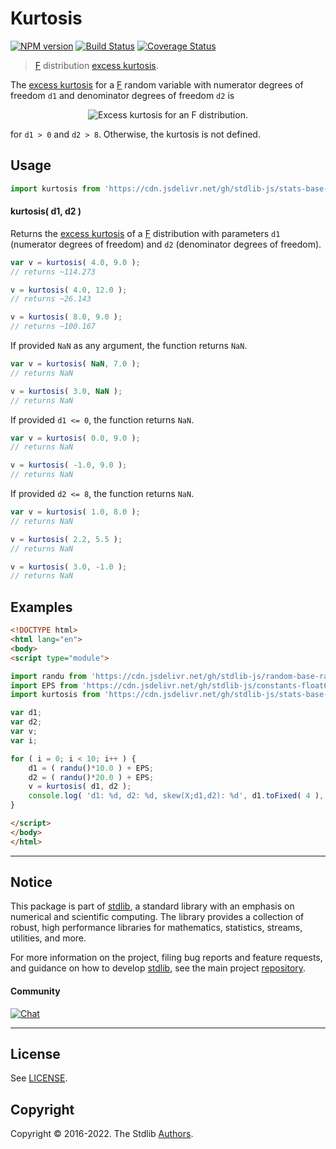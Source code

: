 <!--

@license Apache-2.0

Copyright (c) 2018 The Stdlib Authors.

Licensed under the Apache License, Version 2.0 (the "License");
you may not use this file except in compliance with the License.
You may obtain a copy of the License at

   http://www.apache.org/licenses/LICENSE-2.0

Unless required by applicable law or agreed to in writing, software
distributed under the License is distributed on an "AS IS" BASIS,
WITHOUT WARRANTIES OR CONDITIONS OF ANY KIND, either express or implied.
See the License for the specific language governing permissions and
limitations under the License.

-->

# Kurtosis

[![NPM version][npm-image]][npm-url] [![Build Status][test-image]][test-url] [![Coverage Status][coverage-image]][coverage-url] <!-- [![dependencies][dependencies-image]][dependencies-url] -->

> [F][f-distribution] distribution [excess kurtosis][kurtosis].

<!-- Section to include introductory text. Make sure to keep an empty line after the intro `section` element and another before the `/section` close. -->

<section class="intro">

The [excess kurtosis][kurtosis] for a [F][f-distribution] random variable with numerator degrees of freedom `d1` and denominator degrees of freedom `d2` is

<!-- <equation class="equation" label="eq:f_kurtosis" align="center" raw="\operatorname{Kurt}\left( X \right) = \gamma_{2}=12{\frac{d_{1}(5d_{2}-22)(d_{1}+d_{2}-2)+(d_{2}-4)(d_{2}-2)^{2}}{d_{1}(d_{2}-6)(d_{2}-8)(d_{1}+d_{2}-2)}}." alt="Excess kurtosis for an F distribution."> -->

<div class="equation" align="center" data-raw-text="\operatorname{Kurt}\left( X \right) = \gamma_{2}=12{\frac{d_{1}(5d_{2}-22)(d_{1}+d_{2}-2)+(d_{2}-4)(d_{2}-2)^{2}}{d_{1}(d_{2}-6)(d_{2}-8)(d_{1}+d_{2}-2)}}." data-equation="eq:f_kurtosis">
    <img src="https://cdn.jsdelivr.net/gh/stdlib-js/stdlib@51534079fef45e990850102147e8945fb023d1d0/lib/node_modules/@stdlib/stats/base/dists/f/kurtosis/docs/img/equation_f_kurtosis.svg" alt="Excess kurtosis for an F distribution.">
    <br>
</div>

<!-- </equation> -->

for `d1 > 0` and `d2 > 8`. Otherwise, the kurtosis is not defined.

</section>

<!-- /.intro -->

<!-- Package usage documentation. -->



<section class="usage">

## Usage

```javascript
import kurtosis from 'https://cdn.jsdelivr.net/gh/stdlib-js/stats-base-dists-f-kurtosis@esm/index.mjs';
```

#### kurtosis( d1, d2 )

Returns the [excess kurtosis][kurtosis] of a [F][f-distribution] distribution with parameters `d1` (numerator degrees of freedom) and `d2` (denominator degrees of freedom).

```javascript
var v = kurtosis( 4.0, 9.0 );
// returns ~114.273

v = kurtosis( 4.0, 12.0 );
// returns ~26.143

v = kurtosis( 8.0, 9.0 );
// returns ~100.167
```

If provided `NaN` as any argument, the function returns `NaN`.

```javascript
var v = kurtosis( NaN, 7.0 );
// returns NaN

v = kurtosis( 3.0, NaN );
// returns NaN
```

If provided `d1 <= 0`, the function returns `NaN`.

```javascript
var v = kurtosis( 0.0, 9.0 );
// returns NaN

v = kurtosis( -1.0, 9.0 );
// returns NaN
```

If provided `d2 <= 8`, the function returns `NaN`.

```javascript
var v = kurtosis( 1.0, 8.0 );
// returns NaN

v = kurtosis( 2.2, 5.5 );
// returns NaN

v = kurtosis( 3.0, -1.0 );
// returns NaN
```

</section>

<!-- /.usage -->

<!-- Package usage notes. Make sure to keep an empty line after the `section` element and another before the `/section` close. -->

<section class="notes">

</section>

<!-- /.notes -->

<!-- Package usage examples. -->

<section class="examples">

## Examples

<!-- eslint no-undef: "error" -->

```html
<!DOCTYPE html>
<html lang="en">
<body>
<script type="module">

import randu from 'https://cdn.jsdelivr.net/gh/stdlib-js/random-base-randu@esm/index.mjs';
import EPS from 'https://cdn.jsdelivr.net/gh/stdlib-js/constants-float64-eps@esm/index.mjs';
import kurtosis from 'https://cdn.jsdelivr.net/gh/stdlib-js/stats-base-dists-f-kurtosis@esm/index.mjs';

var d1;
var d2;
var v;
var i;

for ( i = 0; i < 10; i++ ) {
    d1 = ( randu()*10.0 ) + EPS;
    d2 = ( randu()*20.0 ) + EPS;
    v = kurtosis( d1, d2 );
    console.log( 'd1: %d, d2: %d, skew(X;d1,d2): %d', d1.toFixed( 4 ), d2.toFixed( 4 ), v.toFixed( 4 ) );
}

</script>
</body>
</html>
```

</section>

<!-- /.examples -->

<!-- Section to include cited references. If references are included, add a horizontal rule *before* the section. Make sure to keep an empty line after the `section` element and another before the `/section` close. -->

<section class="references">

</section>

<!-- /.references -->

<!-- Section for related `stdlib` packages. Do not manually edit this section, as it is automatically populated. -->

<section class="related">

</section>

<!-- /.related -->

<!-- Section for all links. Make sure to keep an empty line after the `section` element and another before the `/section` close. -->


<section class="main-repo" >

* * *

## Notice

This package is part of [stdlib][stdlib], a standard library with an emphasis on numerical and scientific computing. The library provides a collection of robust, high performance libraries for mathematics, statistics, streams, utilities, and more.

For more information on the project, filing bug reports and feature requests, and guidance on how to develop [stdlib][stdlib], see the main project [repository][stdlib].

#### Community

[![Chat][chat-image]][chat-url]

---

## License

See [LICENSE][stdlib-license].


## Copyright

Copyright &copy; 2016-2022. The Stdlib [Authors][stdlib-authors].

</section>

<!-- /.stdlib -->

<!-- Section for all links. Make sure to keep an empty line after the `section` element and another before the `/section` close. -->

<section class="links">

[npm-image]: http://img.shields.io/npm/v/@stdlib/stats-base-dists-f-kurtosis.svg
[npm-url]: https://npmjs.org/package/@stdlib/stats-base-dists-f-kurtosis

[test-image]: https://github.com/stdlib-js/stats-base-dists-f-kurtosis/actions/workflows/test.yml/badge.svg?branch=main
[test-url]: https://github.com/stdlib-js/stats-base-dists-f-kurtosis/actions/workflows/test.yml?query=branch:main

[coverage-image]: https://img.shields.io/codecov/c/github/stdlib-js/stats-base-dists-f-kurtosis/main.svg
[coverage-url]: https://codecov.io/github/stdlib-js/stats-base-dists-f-kurtosis?branch=main

<!--

[dependencies-image]: https://img.shields.io/david/stdlib-js/stats-base-dists-f-kurtosis.svg
[dependencies-url]: https://david-dm.org/stdlib-js/stats-base-dists-f-kurtosis/main

-->

[chat-image]: https://img.shields.io/gitter/room/stdlib-js/stdlib.svg
[chat-url]: https://gitter.im/stdlib-js/stdlib/

[stdlib]: https://github.com/stdlib-js/stdlib

[stdlib-authors]: https://github.com/stdlib-js/stdlib/graphs/contributors

[umd]: https://github.com/umdjs/umd
[es-module]: https://developer.mozilla.org/en-US/docs/Web/JavaScript/Guide/Modules

[deno-url]: https://github.com/stdlib-js/stats-base-dists-f-kurtosis/tree/deno
[umd-url]: https://github.com/stdlib-js/stats-base-dists-f-kurtosis/tree/umd
[esm-url]: https://github.com/stdlib-js/stats-base-dists-f-kurtosis/tree/esm
[branches-url]: https://github.com/stdlib-js/stats-base-dists-f-kurtosis/blob/main/branches.md

[stdlib-license]: https://raw.githubusercontent.com/stdlib-js/stats-base-dists-f-kurtosis/main/LICENSE

[f-distribution]: https://en.wikipedia.org/wiki/F_distribution

[kurtosis]: https://en.wikipedia.org/wiki/Kurtosis

</section>

<!-- /.links -->
